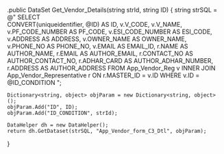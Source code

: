 .public DataSet Get_Vendor_Details(string strId, string ID)
{
    string strSQL = @"
        SELECT  
            CONVERT(uniqueidentifier, @ID) AS ID,
            v.V_CODE,
            v.V_NAME,
            v.PF_CODE_NUMBER AS PF_CODE,
            v.ESI_CODE_NUMBER AS ESI_CODE,
            v.ADDRESS AS ADDRESS,
            v.OWNER_NAME AS OWNER_NAME,
            v.PHONE_NO AS PHONE_NO,
            v.EMAIL AS EMAIL_ID,
            r.NAME AS AUTHOR_NAME,
            r.EMAIL AS AUTHOR_EMAIL,
            r.CONTACT_NO AS AUTHOR_CONTACT_NO,
            r.ADHAR_CARD AS AUTHOR_ADHAR_NUMBER,
            r.ADDRESS AS AUTHOR_ADDRESS
        FROM App_Vendor_Reg v
        INNER JOIN App_Vendor_Representative r ON r.MASTER_ID = v.ID
        WHERE v.ID = @ID_CONDITION
    ";

    Dictionary<string, object> objParam = new Dictionary<string, object>();
    objParam.Add("ID", ID);
    objParam.Add("ID_CONDITION", strId);

    DataHelper dh = new DataHelper();
    return dh.GetDataset(strSQL, "App_Vendor_form_C3_Dtl", objParam);
}
